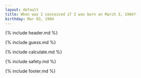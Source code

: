 ```yaml
---
layout: default
title: When was I conceived if I was born on March 3, 1904?
birthday: Mar 03, 1904
---
```


{% include header.md %}

{% include guess.md %}

{% include calculate.md %}

{% include safety.md %}

{% include footer.md %}



